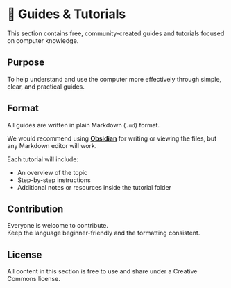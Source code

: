 # 📂 Guides & Tutorials

This section contains free, community-created guides and tutorials focused on computer knowledge.

## Purpose
To help understand and use the computer more effectively through simple, clear, and practical guides.

## Format
All guides are written in plain Markdown (`.md`) format.

We would recommend using **[Obsidian](https://obsidian.md/)** for writing or viewing the files, but any Markdown editor will work.

Each tutorial will include:
- An overview of the topic
- Step-by-step instructions
- Additional notes or resources inside the tutorial folder

## Contribution
Everyone is welcome to contribute.  
Keep the language beginner-friendly and the formatting consistent.

## License
All content in this section is free to use and share under a Creative Commons license.
